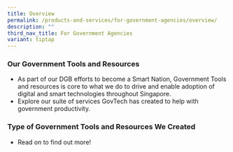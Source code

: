 ```yaml
---
title: Overview
permalink: /products-and-services/for-government-agencies/overview/
description: ""
third_nav_title: For Government Agencies
variant: tiptap
---
```

### **Our Government Tools and Resources**

* As part of our DGB efforts to become a Smart Nation, Government Tools and resources is core to what we do to drive and enable adoption of digital and smart technologies throughout Singapore. 
* Explore our suite of services GovTech has created to help with government productivity. 

### **Type of Government Tools and Resources We Created**
 
 * Read on to find out more!